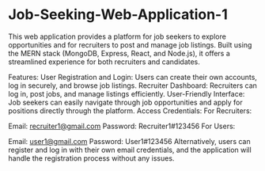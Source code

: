 # Job-Seeking-Web-Application-1


This web application provides a platform for job seekers to explore opportunities and for recruiters to post and manage job listings. Built using the MERN stack (MongoDB, Express, React, and Node.js), it offers a streamlined experience for both recruiters and candidates.

Features:
User Registration and Login: Users can create their own accounts, log in securely, and browse job listings.
Recruiter Dashboard: Recruiters can log in, post jobs, and manage listings efficiently.
User-Friendly Interface: Job seekers can easily navigate through job opportunities and apply for positions directly through the platform.
Access Credentials:
For Recruiters:

Email: recruiter1@gmail.com
Password: Recruiter1#123456
For Users:

Email: user1@gmail.com
Password: User1#123456
Alternatively, users can register and log in with their own email credentials, and the application will handle the registration process without any issues.
